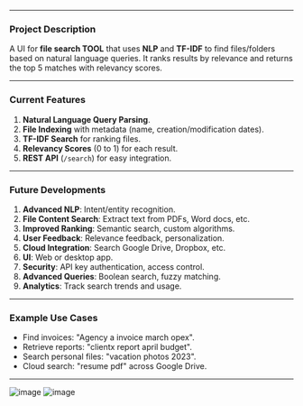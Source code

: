
---

### **Project Description**
A UI for **file search TOOL** that uses **NLP** and **TF-IDF** to find files/folders based on natural language queries. It ranks results by relevance and returns the top 5 matches with relevancy scores.

---

### **Current Features**
1. **Natural Language Query Parsing**.
2. **File Indexing** with metadata (name, creation/modification dates).
3. **TF-IDF Search** for ranking files.
4. **Relevancy Scores** (0 to 1) for each result.
5. **REST API** (`/search`) for easy integration.

---

### **Future Developments**
1. **Advanced NLP**: Intent/entity recognition.
2. **File Content Search**: Extract text from PDFs, Word docs, etc.
3. **Improved Ranking**: Semantic search, custom algorithms.
4. **User Feedback**: Relevance feedback, personalization.
5. **Cloud Integration**: Search Google Drive, Dropbox, etc.
6. **UI**: Web or desktop app.
7. **Security**: API key authentication, access control.
8. **Advanced Queries**: Boolean search, fuzzy matching.
9. **Analytics**: Track search trends and usage.

---

### **Example Use Cases**
- Find invoices: "Agency a invoice march opex".
- Retrieve reports: "clientx report april budget".
- Search personal files: "vacation photos 2023".
- Cloud search: "resume pdf" across Google Drive.

---


![image](https://github.com/user-attachments/assets/d0affe9a-a39d-4fd4-9c8d-53c2cec52145)
![image](https://github.com/user-attachments/assets/eea48f46-acc7-4c90-9099-385aad0ceaeb)

